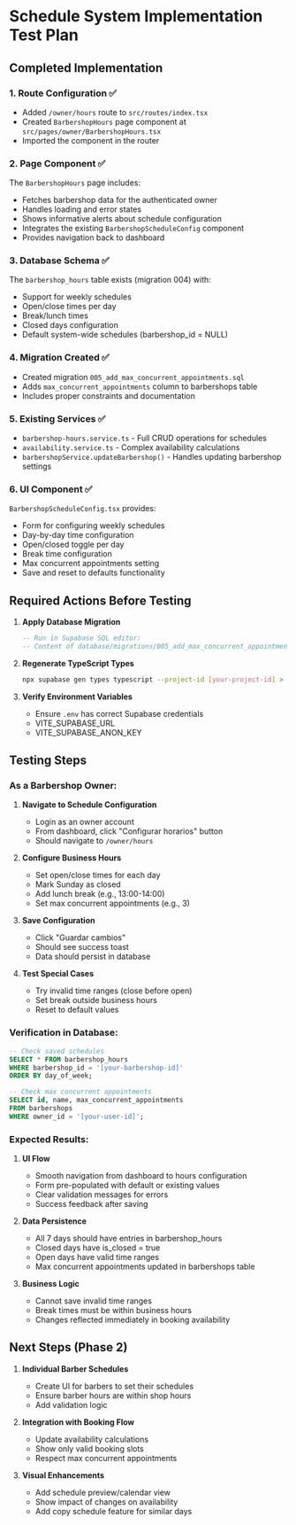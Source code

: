 # Schedule System Implementation Test Plan

## Completed Implementation

### 1. Route Configuration ✅
- Added `/owner/hours` route to `src/routes/index.tsx`
- Created `BarbershopHours` page component at `src/pages/owner/BarbershopHours.tsx`
- Imported the component in the router

### 2. Page Component ✅
The `BarbershopHours` page includes:
- Fetches barbershop data for the authenticated owner
- Handles loading and error states
- Shows informative alerts about schedule configuration
- Integrates the existing `BarbershopScheduleConfig` component
- Provides navigation back to dashboard

### 3. Database Schema ✅
The `barbershop_hours` table exists (migration 004) with:
- Support for weekly schedules
- Open/close times per day
- Break/lunch times
- Closed days configuration
- Default system-wide schedules (barbershop_id = NULL)

### 4. Migration Created ✅
- Created migration `005_add_max_concurrent_appointments.sql`
- Adds `max_concurrent_appointments` column to barbershops table
- Includes proper constraints and documentation

### 5. Existing Services ✅
- `barbershop-hours.service.ts` - Full CRUD operations for schedules
- `availability.service.ts` - Complex availability calculations
- `barbershopService.updateBarbershop()` - Handles updating barbershop settings

### 6. UI Component ✅
`BarbershopScheduleConfig.tsx` provides:
- Form for configuring weekly schedules
- Day-by-day time configuration
- Open/closed toggle per day
- Break time configuration
- Max concurrent appointments setting
- Save and reset to defaults functionality

## Required Actions Before Testing

1. **Apply Database Migration**
   ```sql
   -- Run in Supabase SQL editor:
   -- Content of database/migrations/005_add_max_concurrent_appointments.sql
   ```

2. **Regenerate TypeScript Types**
   ```bash
   npx supabase gen types typescript --project-id [your-project-id] > src/types/database.generated.ts
   ```

3. **Verify Environment Variables**
   - Ensure `.env` has correct Supabase credentials
   - VITE_SUPABASE_URL
   - VITE_SUPABASE_ANON_KEY

## Testing Steps

### As a Barbershop Owner:

1. **Navigate to Schedule Configuration**
   - Login as an owner account
   - From dashboard, click "Configurar horarios" button
   - Should navigate to `/owner/hours`

2. **Configure Business Hours**
   - Set open/close times for each day
   - Mark Sunday as closed
   - Add lunch break (e.g., 13:00-14:00)
   - Set max concurrent appointments (e.g., 3)

3. **Save Configuration**
   - Click "Guardar cambios"
   - Should see success toast
   - Data should persist in database

4. **Test Special Cases**
   - Try invalid time ranges (close before open)
   - Set break outside business hours
   - Reset to default values

### Verification in Database:

```sql
-- Check saved schedules
SELECT * FROM barbershop_hours 
WHERE barbershop_id = '[your-barbershop-id]'
ORDER BY day_of_week;

-- Check max concurrent appointments
SELECT id, name, max_concurrent_appointments 
FROM barbershops 
WHERE owner_id = '[your-user-id]';
```

### Expected Results:

1. **UI Flow**
   - Smooth navigation from dashboard to hours configuration
   - Form pre-populated with default or existing values
   - Clear validation messages for errors
   - Success feedback after saving

2. **Data Persistence**
   - All 7 days should have entries in barbershop_hours
   - Closed days have is_closed = true
   - Open days have valid time ranges
   - Max concurrent appointments updated in barbershops table

3. **Business Logic**
   - Cannot save invalid time ranges
   - Break times must be within business hours
   - Changes reflected immediately in booking availability

## Next Steps (Phase 2)

1. **Individual Barber Schedules**
   - Create UI for barbers to set their schedules
   - Ensure barber hours are within shop hours
   - Add validation logic

2. **Integration with Booking Flow**
   - Update availability calculations
   - Show only valid booking slots
   - Respect max concurrent appointments

3. **Visual Enhancements**
   - Add schedule preview/calendar view
   - Show impact of changes on availability
   - Add copy schedule feature for similar days